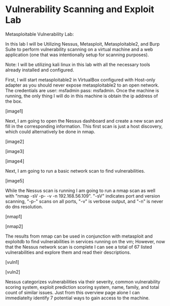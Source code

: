 # Vulnerability Scanning and Exploit Lab
Metasploitable Vulnerability Lab:

In this lab I will be Utilizing Nessus, Metasploit, Metasploitable2, and Burp Suite to perform vulnerability scanning on a virtual machine and a web application (one that was intentionally setup for scanning purposes).

Note: I will be utilizing kali linux in this lab with all the necessary tools already installed and configured.

First, I will start metasploitable2 in VirtualBox configured with Host-only adapter as you should never expose metasploitable2 to an open network. The credentials are user: msfadmin pass: msfadmin. Once the machine is running, the only thing I will do in this machine is obtain the ip address of the box.

[image1]

Next, I am going to open the Nessus dashboard and create a new scan and fill in the corresponding information. This first scan is just a host discovery, which could alternatively be done in nmap.

[image2]

[image3]

[image4]

Next, I am going to run a basic network scan to find vulnerabilities. 

[image5]

While the Nessus scan is running I am going to run a nmap scan as well with "nmap -sV -p- -v -n 192.168.56.109". "-sV" indicates port and version scanning, "-p-" scans on all ports, "-v" is verbose output, and "-n" is never do dns resolution.

[nmap1]

[nmap2]

The results from nmap can be used in conjunction with metasploit and exploitdb to find vulnerabilities in services running on the vm; However, now that the Nessus network scan is complete I can see a total of 67 listed vulnerabilities and explore them and read their descriptions.

[vuln1]

[vuln2]

Nessus categorizes vulnerabilities via their severity, common vulnerability scoring system, exploit prediction scoring system, name, family, and total count of similar issues. Just from this overview page alone I can immediatelty identify 7 potential ways to gain access to the machine.

